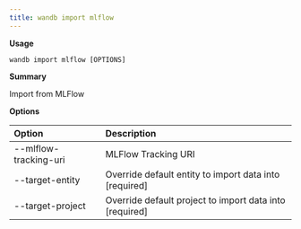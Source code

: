 ```yaml
---
title: wandb import mlflow
---
```

**Usage**

`wandb import mlflow [OPTIONS]`

**Summary**

Import from MLFlow

**Options**

| **Option** | **Description** |
| :--- | :--- |
| --mlflow-tracking-uri | MLFlow Tracking URI |
| --target-entity | Override default entity to import data into   [required] |
| --target-project | Override default project to import data into   [required] |

